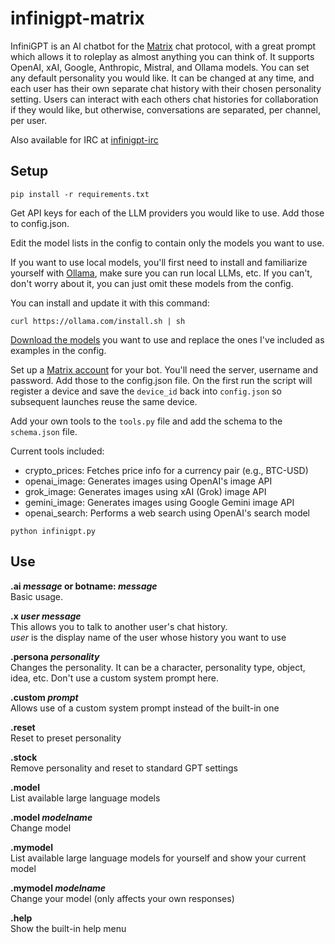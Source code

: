 # infinigpt-matrix
InfiniGPT is an AI chatbot for the [Matrix](https://matrix.org/) chat protocol, with a great prompt which allows it to roleplay as almost anything you can think of. It supports OpenAI, xAI, Google, Anthropic, Mistral, and Ollama models.  You can set any default personality you would like. It can be changed at any time, and each user has their own separate chat history with their chosen personality setting. Users can interact with each others chat histories for collaboration if they would like, but otherwise, conversations are separated, per channel, per user.  

Also available for IRC at [infinigpt-irc](https://github.com/h1ddenpr0cess20/infinigpt-irc/)


## Setup

```
pip install -r requirements.txt
```


Get API keys for each of the LLM providers you would like to use.  Add those to config.json.

Edit the model lists in the config to contain only the models you want to use.  

If you want to use local models, you'll first need to install and familiarize yourself with [Ollama](https://ollama.com/), make sure you can run local LLMs, etc.  If you can't, don't worry about it, you can just omit these models from the config.  

You can install and update it with this command:
```
curl https://ollama.com/install.sh | sh
```

[Download the models](https://ollama.com/search) you want to use and replace the ones I've included as examples in the config.  


Set up a [Matrix account](https://app.element.io/) for your bot.  You'll need the server, username and password.  Add those to the config.json file.
On the first run the script will register a device and save the `device_id` back
into `config.json` so subsequent launches reuse the same device.

Add your own tools to the `tools.py` file and add the schema to the `schema.json` file.

Current tools included:
- crypto_prices: Fetches price info for a currency pair (e.g., BTC-USD)
- openai_image: Generates images using OpenAI's image API
- grok_image: Generates images using xAI (Grok) image API
- gemini_image: Generates images using Google Gemini image API
- openai_search: Performs a web search using OpenAI's search model

```
python infinigpt.py
```

## Use

**.ai _message_ or botname: _message_**  
    Basic usage.
  
**.x _user message_**  
    This allows you to talk to another user's chat history.  
    _user_ is the display name of the user whose history you want to use
      
**.persona _personality_**  
    Changes the personality.  It can be a character, personality type, object, idea, etc. Don't use a custom system prompt here.

**.custom _prompt_**  
    Allows use of a custom system prompt instead of the built-in one

**.reset**  
    Reset to preset personality
    
**.stock**  
    Remove personality and reset to standard GPT settings

**.model**  
    List available large language models

**.model _modelname_**  
    Change model
    
**.mymodel**  
    List available large language models for yourself and show your current model

**.mymodel _modelname_**  
    Change your model (only affects your own responses)

**.help**  
    Show the built-in help menu
